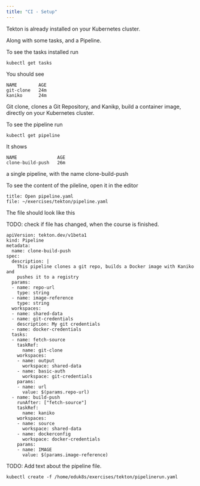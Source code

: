 ```yaml
---
title: "CI - Setup"
---
```

Tekton is already installed on your Kubernetes cluster.

Along with some tasks, and a Pipeline.

To see the tasks installed run
```execute
kubectl get tasks
```
You should see
```
NAME        AGE
git-clone   24m
kaniko      24m
```

Git clone, clones a Git Repository, and Kanikp, build a container image, directly on your Kubernetes cluster.

To see the pipeline run
```execute
kubectl get pipeline
```
It shows
```
NAME               AGE
clone-build-push   26m
```
a single pipeline, with the name clone-build-push

To see the content of the pileline, open it in the editor
```editor:open-file
title: Open pipeline.yaml
file: ~/exercises/tekton/pipeline.yaml
```
The file should look like this

TODO: check if file has changed, when the course is finished.
```
apiVersion: tekton.dev/v1beta1
kind: Pipeline
metadata:
  name: clone-build-push
spec:
  description: | 
    This pipeline clones a git repo, builds a Docker image with Kaniko and
    pushes it to a registry
  params:
  - name: repo-url
    type: string
  - name: image-reference
    type: string
  workspaces:
  - name: shared-data
  - name: git-credentials
    description: My git credentials
  - name: docker-credentials
  tasks:
  - name: fetch-source
    taskRef:
      name: git-clone
    workspaces:
    - name: output
      workspace: shared-data
    - name: basic-auth
      workspace: git-credentials
    params:
    - name: url
      value: $(params.repo-url)
  - name: build-push
    runAfter: ["fetch-source"]
    taskRef:
      name: kaniko
    workspaces:
    - name: source
      workspace: shared-data
    - name: dockerconfig
      workspace: docker-credentials
    params:
    - name: IMAGE
      value: $(params.image-reference)
```

TODO: Add text about the pipeline file.


```execute
kubectl create -f /home/eduk8s/exercises/tekton/pipelinerun.yaml
```